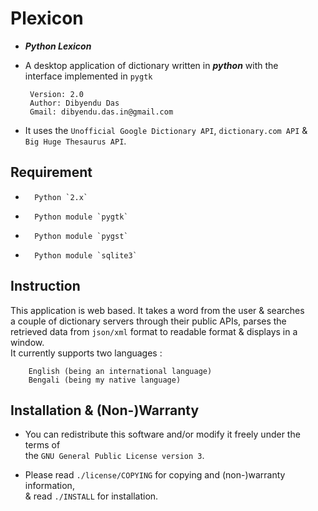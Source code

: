 Plexicon
=========
-   ***Python Lexicon***  
-  A desktop application of dictionary written in ***python*** with the  
   interface implemented in `pygtk`

        Version: 2.0
        Author: Dibyendu Das
        Gmail: dibyendu.das.in@gmail.com

-  It uses the `Unofficial Google Dictionary API`, `dictionary.com API` &  
   `Big Huge Thesaurus API`.

Requirement
----------
-       Python `2.x`
-       Python module `pygtk`
-       Python module `pygst`
-       Python module `sqlite3`


Instruction
----------
   This application is web based. It takes a word from the user & searches  
a couple of dictionary servers through their public APIs, parses the  
retrieved data from `json/xml` format to readable format & displays in a window.  
It currently supports two languages :  

        English (being an international language)
        Bengali (being my native language)

Installation & (Non-)Warranty
----------
-	You can redistribute this software and/or modify it freely under the terms of  
the `GNU General Public License version 3`.

-	Please read `./license/COPYING` for copying and (non-)warranty information,  
& read `./INSTALL` for installation.
